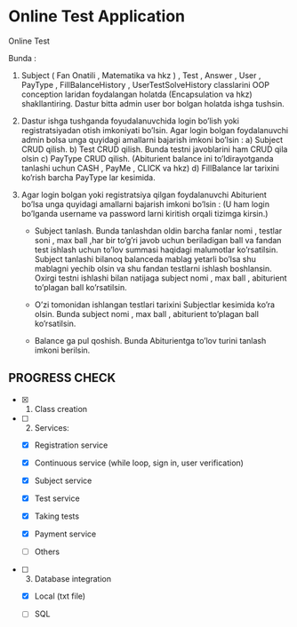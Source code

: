 # Online Test Application

Online Test

Bunda :
1)	Subject ( Fan Onatili , Matematika va hkz ) , 
Test , 
Answer , 
User , 
PayType , 
FillBalanceHistory , 
UserTestSolveHistory classlarini OOP conception laridan foydalangan holatda (Encapsulation va hkz) shakllantiring. Dastur bitta admin user bor bolgan holatda ishga tushsin.

2) Dastur ishga tushganda foyudalanuvchida login bo’lish yoki registratsiyadan otish imkoniyati bo’lsin. Agar login bolgan foydalanuvchi admin bolsa unga quyidagi amallarni bajarish imkoni bo’lsin : 
      a) Subject CRUD qilish. 
      b) Test CRUD qilish. Bunda testni javoblarini ham CRUD qila olsin
      c) PayType CRUD qilish. (Abiturient balance ini to’ldirayotganda tanlashi uchun CASH  , PayMe , CLICK va hkz)
      d) FillBalance lar tarixini ko’rish barcha PayType lar kesimida.

3) Agar login bolgan yoki registratsiya qilgan foydalanuvchi Abiturient bo’lsa unga quyidagi amallarni bajarish imkoni bo’lsin : (U ham login bo’lganda username va password larni kiritish orqali tizimga kirsin.) 
  
   - Subject tanlash. Bunda tanlashdan oldin barcha fanlar nomi , testlar soni ,  max ball ,har bir to’g’ri javob uchun beriladigan ball va  fandan test ishlash uchun to’lov summasi haqidagi malumotlar ko’rsatilsin. Subject tanlashi bilanoq balanceda mablag yetarli bo’lsa shu mablagni yechib olsin va shu fandan testlarni ishlash boshlansin. Oxirgi testni ishlashi bilan natijaga subject nomi , max ball , abiturient to’plagan ball ko’rsatilsin.

   - O’zi tomonidan ishlangan testlari tarixini Subjectlar kesimida ko’ra olsin. Bunda subject nomi , max ball , abiturient to’plagan ball ko’rsatilsin.

   - Balance ga pul qoshish. Bunda Abiturientga to’lov turini tanlash imkoni berilsin.


## PROGRESS CHECK

- [x] 1) Class creation

- [ ] 2) Services:

    - [x] Registration service
    
    - [x] Continuous service (while loop, sign in, user verification)
    
    - [x] Subject service
    
    - [x] Test service
  
    - [x] Taking tests
    
    - [x] Payment service
    
    - [ ] Others
  
- [ ] 3) Database integration
    - [x] Local (txt file)
    - [ ] SQL
    
